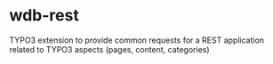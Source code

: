 # wdb-rest
TYPO3 extension to provide common requests for a REST application related to TYPO3 aspects (pages, content, categories)
